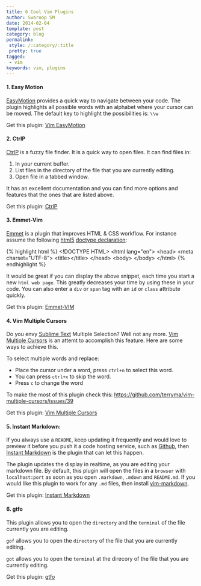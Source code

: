 ```yaml
---
title: 6 Cool Vim Plugins
author: Swaroop SM
date: 2014-02-04
template: post
category: blog
permalink:
 style: /:category/:title
 pretty: true
tagged:
 - vim
keywords: vim, plugins
---
```

#### 1. Easy Motion
[EasyMotion](https://github.com/mattn/emmet-vim) provides a quick way to navigate between your code. The plugin highlights all possible words with an alphabet where your cursor can be moved. The default key to highlight the possibilities is: `\\w`

Get this plugin: [Vim EasyMotion](https://github.com/Lokaltog/vim-easymotion)

#### 2. CtrlP
[CtrlP](https://github.com/kien/ctrlp.vim) is a fuzzy file finder. It is a quick way to open files. It can find files in:

  1. In your current buffer.
  2. List files in the directory of the file that you are currently editing.
  3. Open file in a tabbed window.

It has an excellent documentation and you can find more options and features that the ones that are listed above.

Get this plugin: [CtrlP](https://github.com/kien/ctrlp.vim)

#### 3. Emmet-Vim
[Emmet](http://emmet.io/) is a plugin that improves HTML & CSS workflow. For instance assume the following [html5](http://en.wikipedia.org/wiki/HTML5) [doctype declaration](http://en.wikipedia.org/wiki/Document_type_declaration):

{% highlight html %}
\<\!DOCTYPE HTML\>
\<html lang="en">
\<head>
	\<meta charset="UTF-8">
	\<title>\</title>
\</head>
\<body>
\</body>
\</html>
{% endhighlight %}

It would be great if you can display the above snippet, each time you start a new `html web page`. This greatly decreases your time by using these in your code. You can also enter a `div` or `span` tag with an `id` or `class` attribute quickly.

Get this plugin: [Emmet-VIM](https://github.com/mattn/emmet-vim)

#### 4. Vim Multiple Cursors
Do you envy [Sublime Text](http://sublimetext.com) Multiple Selection? Well not any more. [Vim Multiole Cursors](https://github.com/terryma/vim-multiple-cursors) is an attemt to accomplish this feature. Here are some ways to achieve this.

To select multiple words and replace:

- Place the cursor under a word, press `ctrl+n` to select this word. 
- You can press `ctrl+x` to skip the word.
- Press `c` to change the word

To make the most of this plugin check this: https://github.com/terryma/vim-multiple-cursors/issues/39

Get this plugin: [Vim Multiple Cursors](https://github.com/terryma/vim-multiple-cursors)


#### 5. Instant Markdown:
If you always use a `README`, keep updating it frequently and would love to preview it before you push it a code hosting service, such as [Github](http://github.com), then [Instant Markdown](https://github.com/suan/vim-instant-markdown) is the plugin that can let this happen.

The plugin updates the display in realtime, as you are editing your markdown file. By default, this plugin will open the files in a `browser` with `localhost:port` as soon as you open `.markdown`, `.mdown` and `README.md`. If you would like this plugin to work for any `.md` files, then install [vim-markdown](https://github.com/tpope/vim-markdown).

Get this plugin: [Instant Markdown](https://github.com/suan/vim-instant-markdown)

#### 6. gtfo
This plugin allows you to open the `directory` and the `terminal` of the file currently you are editing.

`gof` allows you to open the `directory` of the file that you are currently editing.

`got` allows you to open the `terminal` at the direcory of the file that you are currently editing.

Get this plugin: [gtfo](https://github.com/justinmk/vim-gtfo)

